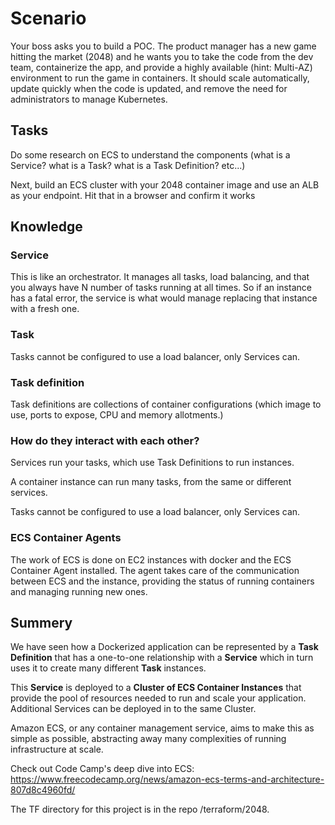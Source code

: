 # Scenario

Your boss asks you to build a POC. The product manager has a new game hitting the market (2048) and he wants you to take the code from the dev team, containerize the app, and provide a highly available (hint: Multi-AZ) environment to run the game in containers. It should scale automatically, update quickly when the code is updated, and remove the need for administrators to manage Kubernetes.

## Tasks

Do some research on ECS to understand the components (what is a Service? what is a Task? what is a Task Definition? etc...)

Next, build an ECS cluster with your 2048 container image and use an ALB as your endpoint. Hit that in a browser and confirm it works

## Knowledge

### Service

This is like an orchestrator. It manages all tasks, load balancing, and that you always have N number of tasks running at all times. So if an instance has a fatal error, the service is what would manage replacing that instance with a fresh one.

### Task

Tasks cannot be configured to use a load balancer, only Services can.

### Task definition

Task definitions are collections of container configurations (which image to use, ports to expose, CPU and memory allotments.)

### How do they interact with each other?

Services run your tasks, which use Task Definitions to run instances.

A container instance can run many tasks, from the same or different services.

Tasks cannot be configured to use a load balancer, only Services can.

### ECS Container Agents

The work of ECS is done on EC2 instances with docker and the ECS Container Agent installed. The agent takes care of the communication between ECS and the instance, providing the status of running containers and managing running new ones.  

## Summery

We have seen how a Dockerized application can be represented by a **Task Definition** that has a one-to-one relationship with a **Service** which in turn uses it to create many different **Task** instances.

This **Service** is deployed to a **Cluster of ECS Container Instances** that provide the pool of resources needed to run and scale your application. Additional Services can be deployed in to the same Cluster.

Amazon ECS, or any container management service, aims to make this as simple as possible, abstracting away many complexities of running infrastructure at scale.

Check out Code Camp's deep dive into ECS:
<https://www.freecodecamp.org/news/amazon-ecs-terms-and-architecture-807d8c4960fd/>

The TF directory for this project is in the repo /terraform/2048.  
